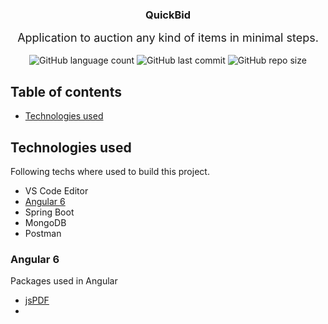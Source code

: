 <h3 align="center">QuickBid</h3>
<p align="center">
	<font size="4">
		Application to auction any kind of items in minimal steps.
	</font><br><br>
<img alt="GitHub language count" src="https://img.shields.io/github/languages/count/gautam-shetty/quickbid">
<img alt="GitHub last commit" src="https://img.shields.io/github/last-commit/gautam-shetty/quickbid">
<img alt="GitHub repo size" src="https://img.shields.io/github/repo-size/gautam-shetty/quickbid">
</p>

## Table of contents
- [Technologies used](#technologies-used)

## Technologies used
Following techs where used to build this project.
* VS Code Editor
* [Angular 6](#angular-6)
* Spring Boot
* MongoDB
* Postman

### Angular 6
Packages used in Angular
* [jsPDF](https://www.npmjs.com/package/jspdf)
*
